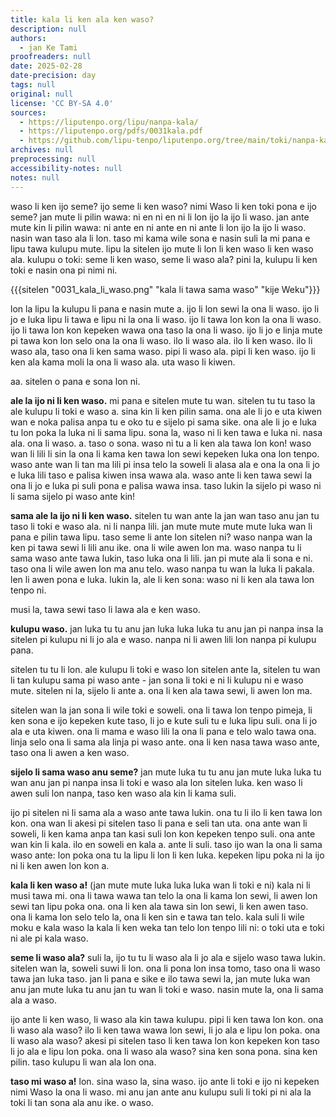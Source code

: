 ```yaml
---
title: kala li ken ala ken waso?
description: null
authors:
  - jan Ke Tami
proofreaders: null
date: 2025-02-28
date-precision: day
tags: null
original: null
license: 'CC BY-SA 4.0'
sources:
  - https://liputenpo.org/lipu/nanpa-kala/
  - https://liputenpo.org/pdfs/0031kala.pdf
  - https://github.com/lipu-tenpo/liputenpo.org/tree/main/toki/nanpa-kala
archives: null
preprocessing: null
accessibility-notes: null
notes: null
---
```


waso li ken ijo seme? ijo seme li ken waso? nimi Waso li ken toki pona e ijo seme? jan mute li pilin wawa: ni en ni en ni li lon ijo la ijo li waso. jan ante mute kin li pilin wawa: ni ante en ni ante en ni ante li lon ijo la ijo li waso. nasin wan taso ala li lon. taso mi kama wile sona e nasin suli la mi pana e lipu tawa kulupu mute. lipu la sitelen ijo mute li lon li ken waso li ken waso ala. kulupu o toki: seme li ken waso, seme li waso ala? pini la, kulupu li ken toki e nasin ona pi nimi ni.

{{{sitelen "0031_kala_li_waso.png" "kala li tawa sama waso" "kije Weku"}}}

lon la lipu la kulupu li pana e nasin mute a. ijo li lon sewi la ona li waso. ijo li jo e luka lipu li tawa e lipu ni la ona li waso. ijo li tawa lon kon la ona li waso. ijo li tawa lon kon kepeken wawa ona taso la ona li waso. ijo li jo e linja mute pi tawa kon lon selo ona la ona li waso. ilo li waso ala. ilo li ken waso. ilo li waso ala, taso ona li ken sama waso. pipi li waso ala. pipi li ken waso. ijo li ken ala kama moli la ona li waso ala. uta waso li kiwen. 

aa. sitelen o pana e sona lon ni.

**ale la ijo ni li ken waso.** mi pana e sitelen mute tu wan. sitelen tu tu taso la ale kulupu li toki e waso a. sina kin li ken pilin sama. ona ale li jo e uta kiwen wan e noka palisa anpa tu e oko tu e sijelo pi sama sike. ona ale li jo e luka tu lon poka la luka ni li sama lipu. sona la, waso ni li ken tawa e luka ni. nasa ala. ona li waso. a. taso o sona. waso ni tu a li ken ala tawa lon kon! waso wan li lili li sin la ona li kama ken tawa lon sewi kepeken luka ona lon tenpo. waso ante wan li tan ma lili pi insa telo la soweli li alasa ala e ona la ona li jo e luka lili taso e palisa kiwen insa wawa ala. waso ante li ken tawa sewi la ona li jo e luka pi suli pona e palisa wawa insa. taso lukin la sijelo pi waso ni li sama sijelo pi waso ante kin!

**sama ale la ijo ni li ken waso.** sitelen tu wan ante la jan wan taso anu jan tu taso li toki e waso ala. ni li nanpa lili. jan mute mute mute mute luka wan li pana e pilin tawa lipu. taso seme li ante lon sitelen ni? waso nanpa wan la ken pi tawa sewi li lili anu ike. ona li wile awen lon ma. waso nanpa tu li sama waso ante tawa lukin, taso luka ona li lili. jan pi mute ala li sona e ni. taso ona li wile awen lon ma anu telo. waso nanpa tu wan la luka li pakala. len li awen pona e luka. lukin la, ale li ken sona: waso ni li ken ala tawa lon tenpo ni.

musi la, tawa sewi taso li lawa ala e ken waso.

**kulupu waso.** jan luka tu tu anu jan luka luka luka tu anu jan pi nanpa insa la sitelen pi kulupu ni li jo ala e waso. nanpa ni li awen lili lon nanpa pi kulupu pana. 

sitelen tu tu li lon. ale kulupu li toki e waso lon sitelen ante la, sitelen tu wan li tan kulupu sama pi waso ante - jan sona li toki e ni li kulupu ni e waso mute. sitelen ni la, sijelo li ante a. ona li ken ala tawa sewi, li awen lon ma.

sitelen wan la jan sona li wile toki e soweli. ona li tawa lon tenpo pimeja, li ken sona e ijo kepeken kute taso, li jo e kute suli tu e luka lipu suli. ona li jo ala e uta kiwen. ona li mama e waso lili la ona li pana e telo walo tawa ona. linja selo ona li sama ala linja pi waso ante. ona li ken nasa tawa waso ante, taso ona li awen a ken waso.

**sijelo li sama waso anu seme?** jan mute luka tu tu anu jan mute luka luka tu wan anu jan pi nanpa insa li toki e waso ala lon sitelen luka. ken waso li awen suli lon nanpa, taso ken waso ala kin li kama suli.

ijo pi sitelen ni li sama ala a waso ante tawa lukin. ona tu li ilo li ken tawa lon kon. ona wan li akesi pi sitelen taso li pana e seli tan uta. ona ante wan li soweli, li ken kama anpa tan kasi suli lon kon kepeken tenpo suli. ona ante wan kin li kala. ilo en soweli en kala a. ante li suli. taso ijo wan la ona li sama waso ante: lon poka ona tu la lipu li lon li ken luka. kepeken lipu poka ni la ijo ni li ken awen lon kon a. 

**kala li ken waso a!** (jan mute mute luka luka luka wan li toki e ni) kala ni li musi tawa mi. ona li tawa wawa tan telo la ona li kama lon sewi, li awen lon sewi tan lipu poka ona. ona li ken ala tawa sin lon sewi, li ken awen taso. ona li kama lon selo telo la, ona li ken sin e tawa tan telo. kala suli li wile moku e kala waso la kala li ken weka tan telo lon tenpo lili ni: o toki uta e toki ni ale pi kala waso.

**seme li waso ala?** suli la, ijo tu tu li waso ala li jo ala e sijelo waso tawa lukin. sitelen wan la, soweli suwi li lon. ona li pona lon insa tomo, taso ona li waso tawa jan luka taso. jan li pana e sike e ilo tawa sewi la, jan mute luka wan anu jan mute luka tu anu jan tu wan li toki e waso. nasin mute la, ona li sama ala a waso.

ijo ante li ken waso, li waso ala kin tawa kulupu. pipi li ken tawa lon kon. ona li waso ala waso? ilo li ken tawa wawa lon sewi, li jo ala e lipu lon poka. ona li waso ala waso? akesi pi sitelen taso li ken tawa lon kon kepeken kon taso li jo ala e lipu lon poka. ona li waso ala waso? sina ken sona pona. sina ken pilin. taso kulupu li wan ala lon ona.

**taso mi waso a!** lon. sina waso la, sina waso. ijo ante li toki e ijo ni kepeken nimi Waso la ona li waso. mi anu jan ante anu kulupu suli li toki pi ni ala la toki li tan sona ala anu ike. o waso. 
